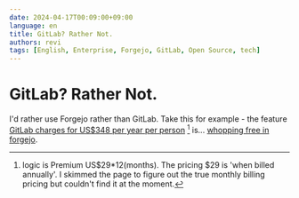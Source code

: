```yaml
---
date: 2024-04-17T00:09:00+09:00
language: en
title: GitLab? Rather Not.
authors: revi
tags: [English, Enterprise, Forgejo, GitLab, Open Source, tech]
---
```


<!--
SPDX-FileCopyrightText: (C) 2024 Hong Yongmin (https://revi.xyz/) <yewon@revi.email>

SPDX-License-Identifier: LicenseRef-CC-BY-ND-2.0-KR
-->

# GitLab? Rather Not.

I'd rather use Forgejo rather than GitLab. Take this for example - the feature
[GitLab charges for US$348 per year per person](https://docs.gitlab.com/ee/user/project/labels.html#scoped-labels)
[^1] is... [whopping free in forgejo](https://forgejo.org/docs/latest/user/labels/#scoped-labels).

<!-- truncate -->

[^1]:
    logic is Premium US$29\*12(months). The pricing $29 is 'when billed annually'.
    I skimmed the page to figure out the true monthly billing pricing but couldn't
    find it at the moment.
